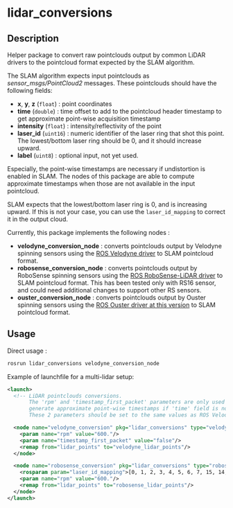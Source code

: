 # lidar_conversions

## Description

Helper package to convert raw pointclouds output by common LiDAR drivers to the pointcloud format expected by the SLAM algorithm.

The SLAM algorithm expects input pointclouds as *sensor_msgs/PointCloud2* messages. These pointclouds should have the following fields:
- **x**, **y**, **z** (`float`) : point coordinates
- **time** (`double`) : time offset to add to the pointcloud header timestamp to get approximate point-wise acquisition timestamp
- **intensity** (`float`) : intensity/reflectivity of the point
- **laser_id** (`uint16`) : numeric identifier of the laser ring that shot this point. The lowest/bottom laser ring should be 0, and it should increase upward.
- **label** (`uint8`) : optional input, not yet used.

Especially, the point-wise timestamps are necessary if undistortion is enabled in SLAM. The nodes of this package are able to compute approximate timestamps when those are not available in the input pointcloud.

SLAM expects that the lowest/bottom laser ring is 0, and is increasing upward. If this is not your case, you can use the `laser_id_mapping` to correct it in the output cloud.

Currently, this package implements the following nodes :
- **velodyne_conversion_node** : converts pointclouds output by Velodyne spinning sensors using the [ROS Velodyne driver](https://github.com/ros-drivers/velodyne) to SLAM pointcloud format.
- **robosense_conversion_node** : converts pointclouds output by RoboSense spinning sensors using the [ROS RoboSense-LiDAR driver](https://github.com/RoboSense-LiDAR/ros_rslidar) to SLAM pointcloud format. This has been tested only with RS16 sensor, and could need additional changes to support other RS sensors.
- **ouster_conversion_node** : converts pointclouds output by Ouster spinning sensors using the [ROS Ouster driver at this version](https://github.com/ouster-lidar/ouster-ros/tree/3f01e1d7001d8d21ac984566d17505b98905fa86) to SLAM pointcloud format.

## Usage

Direct usage :

```bash
rosrun lidar_conversions velodyne_conversion_node
```

Example of launchfile for a multi-lidar setup:

```xml
<launch>
  <!-- LiDAR pointclouds conversions.
       The 'rpm' and 'timestamp_first_packet' parameters are only used to
       generate approximate point-wise timestamps if 'time' field is not usable.
       These 2 parameters should be set to the same values as ROS Velodyne/RSLidar drivers'. -->

  <node name="velodyne_conversion" pkg="lidar_conversions" type="velodyne_conversion_node" output="screen">
    <param name="rpm" value="600."/>
    <param name="timestamp_first_packet" value="false"/>
    <remap from="lidar_points" to="velodyne_lidar_points"/>
  </node>

  <node name="robosense_conversion" pkg="lidar_conversions" type="robosense_conversion_node" output="screen">
    <rosparam param="laser_id_mapping">[0, 1, 2, 3, 4, 5, 6, 7, 15, 14, 13, 12, 11, 10, 9, 8]</rosparam>
    <param name="rpm" value="600."/>
    <remap from="lidar_points" to="robosense_lidar_points"/>
  </node>
</launch>
```